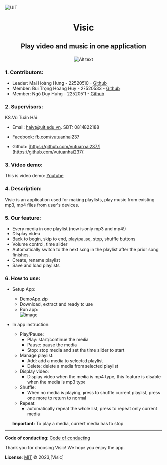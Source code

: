 ![UIT](https://img.shields.io/badge/from-UIT%20VNUHCM-blue?style=for-the-badge&link=https%3A%2F%2Fwww.uit.edu.vn%2F)

# <p align="center"> Visic </p>

## <p align="center">Play video and music in one application</p>

<p align="center">
  <img src="https://www.uit.edu.vn/sites/vi/files/banner_uit.png" alt="Alt text">
</p>

### 1. Contributors:

- Leader: Mai Hoàng Hưng - 22520510 - [Github](https://github.com/HungMaiHoang)
- Member: Bùi Trọng Hoàng Huy - 22520533 - [Github](https://github.com/BuiTrongHoangHuy)
- Member: Ngô Duy Hưng - 22520511 - [Github](https://github.com/NgoDuyHung2305)

### 2. Supervisors:

KS.Vũ Tuấn Hải
- Email: haivt@uit.edu.vn. SĐT: 0814822188

- Facebook: [fb.com/vutuanhai237](fb.com/vutuanhai237)

- Github: [https://github.com/vutuanhai237/](https://github.com/vutuanhai237/)

### 3. Video demo:
  
This is video demo: [Youtube](https://youtu.be/CMG_nB1tKE8)
  
### 4. Description:
  
Visic is an application used for making playlists, play music from existing mp3, mp4 files from user's devices.
  
### 5. Our feature:
- Every media in one playlist (now is only mp3 and mp4!)
- Display video
- Back to begin, skip to end, play/pause, stop, shuffle buttons
- Volume control, time slider
- Automatically switch to the next song in the playlist after the prior song finishes.
- Create, rename playlist
- Save and load playlists


### 6. How to use: 

- Setup App:
    - [DemoApp.zip](https://github.com/HungMaiHoang/IT008/blob/main/Project_MusicApp/Demo/DemoApp.zip)
    - Download, extract and ready to use
    - Run app:  
    ![image](https://github.com/HungMaiHoang/IT008/assets/146855679/43544815-4114-4225-aa76-99df3a9d2f5a)
- In app instruction:
    - Play/Pause:
        - Play: start/continue the media
        - Pause: pause the media
        - Stop: stop media and set the time slider to start
    - Manage playlist:
        - Add: add a media to selected playlist
        - Delete: delete a media from selected playlist
    - Display video:
        - Display video when the media is mp4 type, this feature is disable when the media is mp3 type
    - Shuffle:
        - When no media is playing, press to shuffle current playlist, press one more to return to normal
    - Repeat:
        - automatically repeat the whole list, press to repeat only current media
     
    **Important:** To play a media, current media has to stop
---

**Code of conducting**: [Code of conducting](https://github.com/HungMaiHoang/IT008/blob/main/Project_MusicApp/Code%20of%20conducting)

Thank you for choosing Visic! We hope you enjoy the app.

**License**:
[MIT](https://github.com/HungMaiHoang/IT008/blob/main/LICENSE) © 2023,[Visic]
